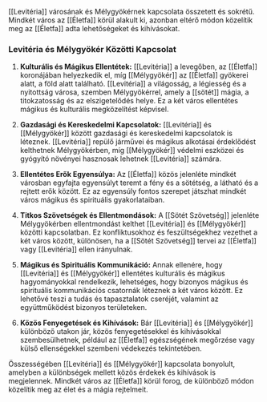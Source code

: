 [[Levitéria]] városának és Mélygyökérnek kapcsolata összetett és sokrétű. Mindkét város az [[Életfa]] körül alakult ki, azonban eltérő módon közelítik meg az [[Életfa]] adta lehetőségeket és kihívásokat. 

### Levitéria és Mélygyökér Közötti Kapcsolat

1. **Kulturális és Mágikus Ellentétek:**
   [[Levitéria]] a levegőben, az [[Életfa]] koronájában helyezkedik el, míg [[Mélygyökér]] az [[Életfa]] gyökerei alatt, a föld alatt található. [[Levitéria]] a világosság, a légiesség és a nyitottság városa, szemben Mélygyökérrel, amely a [[sötét]] mágia, a titokzatosság és az elszigetelődés helye. Ez a két város ellentétes mágikus és kulturális megközelítést képvisel.

2. **Gazdasági és Kereskedelmi Kapcsolatok:**
   [[Levitéria]] és [[Mélygyökér]] között gazdasági és kereskedelmi kapcsolatok is léteznek. [[Levitéria]] repülő járművei és mágikus alkotásai érdeklődést kelthetnek Mélygyökérben, míg [[Mélygyökér]] védelmi eszközei és gyógyító növényei hasznosak lehetnek [[Levitéria]] számára.

3. **Ellentétes Erők Egyensúlya:**
   Az [[Életfa]] közös jelenléte mindkét városban egyfajta egyensúlyt teremt a fény és a sötétség, a látható és a rejtett erők között. Ez az egyensúly fontos szerepet játszhat mindkét város mágikus és spirituális gyakorlataiban.

4. **Titkos Szövetségek és Ellentmondások:**
   A [[Sötét Szövetség]] jelenléte Mélygyökérben ellentmondást kelthet [[Levitéria]] és [[Mélygyökér]] közötti kapcsolatban. Ez konfliktusokhoz és feszültségekhez vezethet a két város között, különösen, ha a [[Sötét Szövetség]] tervei az [[Életfa]] vagy [[Levitéria]] ellen irányulnak.

5. **Mágikus és Spirituális Kommunikáció:**
   Annak ellenére, hogy [[Levitéria]] és [[Mélygyökér]] ellentétes kulturális és mágikus hagyományokkal rendelkezik, lehetséges, hogy bizonyos mágikus és spirituális kommunikációs csatornák léteznek a két város között. Ez lehetővé teszi a tudás és tapasztalatok cseréjét, valamint az együttműködést bizonyos területeken.

6. **Közös Fenyegetések és Kihívások:**
   Bár [[Levitéria]] és [[Mélygyökér]] különböző utakon jár, közös fenyegetésekkel és kihívásokkal szembesülhetnek, például az [[Életfa]] egészségének megőrzése vagy külső ellenségekkel szembeni védekezés tekintetében.

Összességében [[Levitéria]] és [[Mélygyökér]] kapcsolata bonyolult, amelyben a különbségek mellett közös érdekek és kihívások is megjelennek. Mindkét város az [[Életfa]] körül forog, de különböző módon közelítik meg az élet és a mágia rejtelmeit.